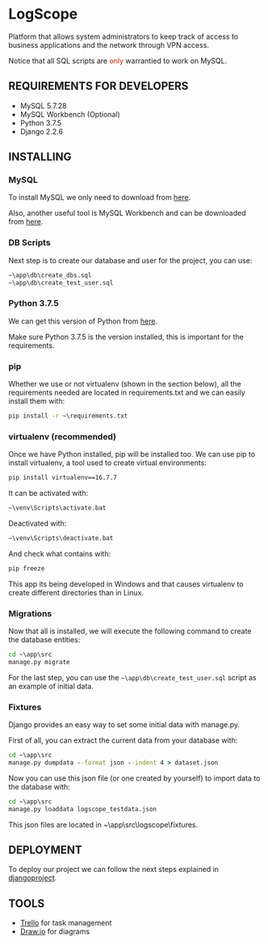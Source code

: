 # LogScope

Platform that allows system administrators to keep track of access to business applications and the network through VPN access.

Notice that all SQL scripts are <span style="color:#CB2400">only</span> warrantied to work on MySQL.

## REQUIREMENTS FOR DEVELOPERS
* MySQL 5.7.28
* MySQL Workbench (Optional)
* Python 3.7.5
* Django 2.2.6

## INSTALLING
### MySQL
To install MySQL we only need to download from [here](https://dev.mysql.com/downloads/windows/installer/5.7.html).

Also, another useful tool is MySQL Workbench and can be downloaded from [here](https://dev.mysql.com/downloads/workbench/).

### DB Scripts
Next step is to create our database and user for the project, you can use:
```cmd
~\app\db\create_dbs.sql
~\app\db\create_test_user.sql
```

### Python 3.7.5
We can get this version of Python from [here](https://www.python.org/downloads/release/python-375/).

Make sure Python 3.7.5 is the version installed, this is important for the requirements.

### pip
Whether we use or not virtualenv (shown in the section below), all the requirements needed are located in requirements.txt and we can easily 
install them with:
```cmd
pip install -r ~\requirements.txt
```

### virtualenv (recommended)
Once we have Python installed, pip will be installed too.
We can use pip to install virtualenv, a tool used to create virtual environments:
```cmd
pip install virtualenv==16.7.7
```

It can be activated with:
```cmd
~\venv\Scripts\activate.bat
```
Deactivated with:
```cmd
~\venv\Scripts\deactivate.bat
```
And check what contains with:
```cmd
pip freeze
```
This app its being developed in Windows and that causes virtualenv to create different directories than in Linux.

### Migrations
Now that all is installed, we will execute the following command to create the database entities:
```cmd
cd ~\app\src
manage.py migrate
```
For the last step, you can use the ```~\app\db\create_test_user.sql``` script as an example of initial data.

### Fixtures
Django provides an easy way to set some initial data with manage.py.

First of all, you can extract the current data from your database with:
```cmd
cd ~\app\src
manage.py dumpdata --format json --indent 4 > dataset.json
```
Now you can use this json file (or one created by yourself) to import data to the database with:
```cmd
cd ~\app\src
manage.py loaddata logscope_testdata.json
```

This json files are located in ~\app\src\logscope\fixtures.

## DEPLOYMENT
To deploy our project we can follow the next steps explained in [djangoproject](https://docs.djangoproject.com/en/2.2/howto/deployment/).

## TOOLS

* [Trello](https://trello.com/) for task management
* [Draw.io](https://www.draw.io/) for diagrams